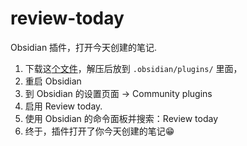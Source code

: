 # review-today
Obsidian 插件，打开今天创建的笔记.

1. 下载这[个文件](https://github.com/chenbao-cn/review-today/releases/download/1.1.0/review-today.zip)，解压后放到 `.obsidian/plugins/` 里面，
2. 重启 Obsidian 
3. 到 Obsidian 的设置页面 -> Community plugins
4. 启用 Review today.
5. 使用 Obsidian 的命令面板并搜索：Review today
6. 终于，插件打开了你今天创建的笔记😁